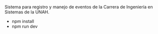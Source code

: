 Sistema para registro y manejo de eventos de la Carrera de Ingeniería en Sistemas de la UNAH.

- npm install
- npm run dev